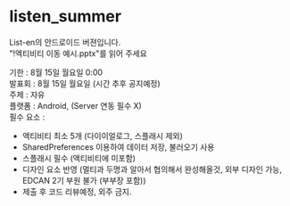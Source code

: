 # listen_summer
List-en의 안드로이드 버젼입니다.  
"!엑티비티 이동 예시.pptx"를 읽어 주세요 
  
  
기한 : 8월 15일 월요일 0:00  
발표회 : 8월 15일 월요일 (시간 추후 공지예정)  
주제 : 자유  
플랫폼 : Android, (Server 연동 필수 X)  
필수 요소 : 
* 액티비티 최소 5개 (다이이얼로그, 스플래시 제외)
* SharedPreferences 이용하여 데이터 저장, 불러오기 사용
* 스플래시 필수 (액티비티에 미포함)
* 디자인 요소 반영 (멀티과 두명과 알아서 협의해서 완성해올것, 외부 디자인 가능, EDCAN 2기 부원 불가 (부부장 포함))
* 제출 후 코드 리뷰예정, 외주 금지.
